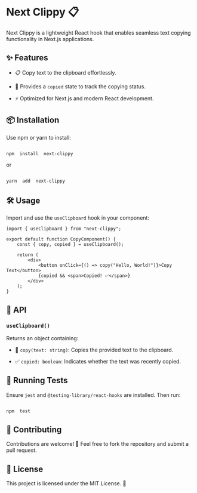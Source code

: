 # Next Clippy 📋

Next Clippy is a lightweight React hook that enables seamless text copying functionality in Next.js applications.

## ✨ Features

-   📋 Copy text to the clipboard effortlessly.

-   🔄 Provides a `copied` state to track the copying status.

-   ⚡ Optimized for Next.js and modern React development.

## 📦 Installation

Use npm or yarn to install:

```sh

npm  install  next-clippy

```

or

```sh

yarn  add  next-clippy

```

## 🛠 Usage

Import and use the `useClipboard` hook in your component:

```tsx
import { useClipboard } from "next-clippy";

export default function CopyComponent() {
    const { copy, copied } = useClipboard();

    return (
        <div>
            <button onClick={() => copy("Hello, World!")}>Copy Text</button>
            {copied && <span>Copied! ✅</span>}
        </div>
    );
}
```

## 📜 API

### `useClipboard()`

Returns an object containing:

-   📌 `copy(text: string)`: Copies the provided text to the clipboard.

-   ✅ `copied: boolean`: Indicates whether the text was recently copied.

## 🧪 Running Tests

Ensure `jest` and `@testing-library/react-hooks` are installed. Then run:

```sh

npm  test

```

## 🤝 Contributing

Contributions are welcome! 🎉 Feel free to fork the repository and submit a pull request.

## 📄 License

This project is licensed under the MIT License. 📝
